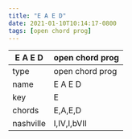 ```yaml
---
title: "E A E D"
date: 2021-01-10T10:14:17-0800
tags: [open chord prog]
---
```


|E A E D|open chord prog|
|---|---|
|type|open chord prog|
|name|E A E D|
|key|E|
|chords|E,A,E,D|
|nashville|I,IV,I,bVII|
